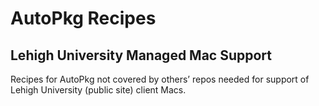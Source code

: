AutoPkg Recipes 
===============

Lehigh University Managed Mac Support
-------------------------------------

Recipes for AutoPkg not covered by others’ repos needed for support of Lehigh University (public site) client Macs.

